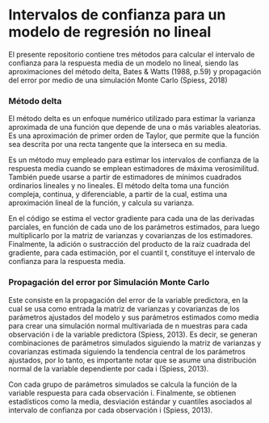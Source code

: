 # Intervalos de confianza para un modelo de regresión no lineal

El presente repositorio contiene tres métodos para calcular el intervalo de confianza para la respuesta media de un modelo no lineal, siendo las aproximaciones del método delta, Bates & Watts (1988, p.59) y propagación del error por medio de una simulación Monte Carlo (Spiess, 2018)



### Método delta

El método delta es un enfoque numérico utilizado para estimar la varianza aproximada de una función que depende de una o más variables aleatorias. Es una aproximación de primer orden de Taylor, que permite que la función sea descrita por una recta tangente que la interseca en su media. 

Es un método muy empleado para estimar los intervalos de confianza de la respuesta media cuando se emplean estimadores de máxima verosimilitud. También puede usarse a partir de estimadores de mínimos cuadrados ordinarios lineales y no lineales. El método delta toma una función compleja, continua, y diferenciable, a partir de la cual, estima una aproximación lineal de la función, y calcula su varianza.

En el código se estima el vector gradiente para cada una de las derivadas parciales, en función de cada uno de los parámetros estimados, para luego multiplicarlo por la matriz de varianzas y covarianzas de los estimadores. Finalmente, la adición o sustracción del producto de la raíz cuadrada del gradiente, para cada estimación, por el cuantil t, constituye el intervalo de confianza para la respuesta media.



### Propagación del error por Simulación Monte Carlo

Este consiste en la propagación del error de la variable predictora, en la cual se usa como entrada la matriz de varianzas y covarianzas de los parámetros ajustados del modelo y sus parámetros estimados como media para crear una simulación normal multivariada de n muestras para cada observación i de la variable predictora (Spiess, 2013). Es decir, se generan combinaciones de parámetros simulados siguiendo la matriz de varianzas y covarianzas estimada siguiendo la tendencia central de los parámetros ajustados, por lo tanto, es importante notar que se asume una distribución normal de la variable dependiente por cada i (Spiess, 2013). 

Con cada grupo de parámetros simulados se calcula la función de la variable respuesta para cada observación i. Finalmente, se obtienen estadísticos como la media, desviación estándar y cuantiles asociados al intervalo de confianza por cada observación i (Spiess, 2013). 




